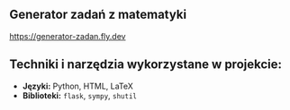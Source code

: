 ## Generator zadań z matematyki

https://generator-zadan.fly.dev

## Techniki i narzędzia wykorzystane w projekcie:
- **Języki:** Python, HTML, LaTeX
-  **Biblioteki:** `flask`, `sympy`, `shutil`
